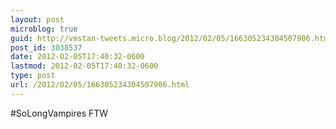 ```yaml
---
layout: post
microblog: true
guid: http://vmstan-tweets.micro.blog/2012/02/05/166305234304507906.html
post_id: 3038537
date: 2012-02-05T17:40:32-0600
lastmod: 2012-02-05T17:40:32-0600
type: post
url: /2012/02/05/166305234304507906.html
---
```

#SoLongVampires FTW
